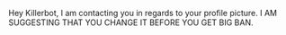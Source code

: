 Hey Killerbot, I am contacting you in regards to your profile picture. I AM SUGGESTING THAT YOU CHANGE IT BEFORE YOU GET BIG BAN.
